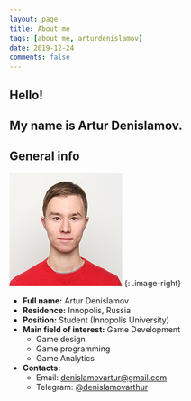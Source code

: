 ```yaml
---
layout: page
title: About me
tags: [about me, arturdenislamov]
date: 2019-12-24
comments: false
---
```


## Hello! 
## My name is Artur Denislamov. 
## General info

![Photo](/assets/img/photo.png)
{: .image-right}


* **Full name:** Artur Denislamov
* **Residence:** Innopolis, Russia
* **Position:** Student (Innopolis University)
* **Main field of interest:** Game Development
    * Game design
    * Game programming
    * Game Analytics
* **Contacts:**
    * Email: denislamovartur@gmail.com
    * Telegram: [@denislamovarthur](https://t.me/denislamovarthur)
